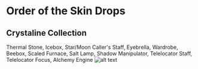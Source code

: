 # Order of the Skin Drops

## Crystaline Collection
Thermal Stone, Icebox, Star/Moon Caller's Staff, Eyebrella, Wardrobe, Beebox, Scaled Furnace, Salt Lamp, Shadow Manipulator, Telelocator Staff, Telelocator Focus, Alchemy Engine
![alt text](https://i.imgur.com/7N8WGt3.png)
